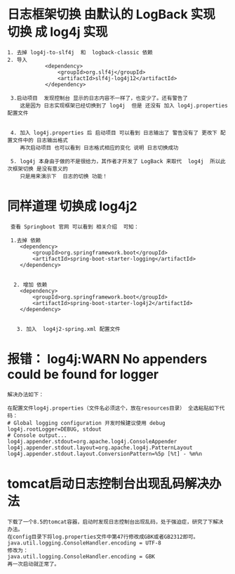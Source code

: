 #  日志框架切换  由默认的  LogBack 实现  切换 成  log4j 实现
    1. 去掉 log4j-to-slf4j  和  logback-classic 依赖
    2. 导入 
                <dependency>
                    <groupId>org.slf4j</groupId>
                    <artifactId>slf4j-log4j12</artifactId>
                </dependency>
                
     3.启动项目  发现控制台 显示的日志内容不一样了，也变少了。还有警告了
        这是因为 日志实现框架已经切换到了 log4j  但是 还没有 加入 log4j.properties 配置文件
        
        
     4. 加入 log4j.properties 后 启动项目 可以看到 日志输出了 警告没有了 更改下 配置文件中的 日志输出格式 
        再次启动项目 也可以看到 日志格式相应的变化 说明 日志切换成功
        
     5. log4j 本身由于做的不是很给力，其作者才开发了 LogBack 来取代  log4j  所以此次框架切换 是没有意义的 
        只是用来演示下  日志的切换 功能！
        
        
        
        
        
# 同样道理 切换成  log4j2 

     查看 Springboot 官网 可以看到 相关介绍  可知：
     
     1.去掉 依赖
        <dependency>
            <groupId>org.springframework.boot</groupId>
            <artifactId>spring-boot-starter-logging</artifactId>
        </dependency>
        
        
      2. 增加 依赖
        <dependency>
            <groupId>org.springframework.boot</groupId>
            <artifactId>spring-boot-starter-log4j2</artifactId>
        </dependency>
        
        
       3. 加入  log4j2-spring.xml 配置文件
       
       
# 报错： log4j:WARN No appenders could be found for logger
    
    解决办法如下：
    
    在配置文件log4j.properties（文件名必须这个，放在resources目录） 全选粘贴如下代码：
    # Global logging configuration 开发时候建议使用 debug
    log4j.rootLogger=DEBUG, stdout
    # Console output...
    log4j.appender.stdout=org.apache.log4j.ConsoleAppender
    log4j.appender.stdout.layout=org.apache.log4j.PatternLayout
    log4j.appender.stdout.layout.ConversionPattern=%5p [%t] - %m%n


# tomcat启动日志控制台出现乱码解决办法
    下载了一个8.5的tomcat容器，启动时发现日志控制台出现乱码，处于强迫症，研究了下解决办法。
    在config目录下将log.properties文件中第47行修改成GBK或者GB2312即可。
    java.util.logging.ConsoleHandler.encoding = UTF-8
    修改为：
    java.util.logging.ConsoleHandler.encoding = GBK
    再一次启动就正常了。 
